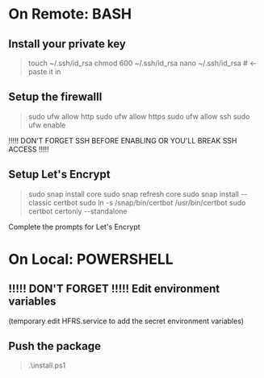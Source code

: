 # On Remote: BASH

## Install your private key
> touch ~/.ssh/id_rsa
> chmod 600 ~/.ssh/id_rsa
> nano ~/.ssh/id_rsa # <- paste it in

## Setup the firewalll
> sudo ufw allow http
> sudo ufw allow https
> sudo ufw allow ssh
> sudo ufw enable

!!!!! DON'T FORGET SSH BEFORE ENABLING OR YOU'LL BREAK SSH ACCESS !!!!!

## Setup Let's Encrypt
> sudo snap install core
> sudo snap refresh core
> sudo snap install --classic certbot
> sudo ln -s /snap/bin/certbot /usr/bin/certbot
> sudo certbot certonly --standalone

Complete the prompts for Let's Encrypt

# On Local: POWERSHELL

## !!!!! DON'T FORGET !!!!! Edit environment variables
(temporary edit HFRS.service to add the secret environment variables)

## Push the package
> .\install.ps1